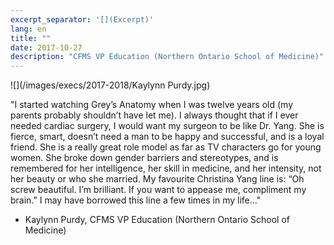 ```yaml
---
excerpt_separator: '[](Excerpt)'
lang: en
title: ""
date: 2017-10-27
description: "CFMS VP Education (Northern Ontario School of Medicine)"
---
```


![](/images/execs/2017-2018/Kaylynn Purdy.jpg)

"I started watching Grey’s Anatomy when I was twelve years old (my parents probably shouldn’t have let me). I always thought that if I ever needed cardiac surgery, I would want my surgeon to be like Dr. Yang. She is fierce, smart, doesn’t need a man to be happy and successful, and is a loyal friend. She is a really great role model as far as TV characters go for young women. She broke down gender barriers and stereotypes, and is remembered for her intelligence, her skill in medicine, and her intensity, not her beauty or who she married. My favourite Christina Yang line is: “Oh screw beautiful. I’m brilliant. If you want to appease me, compliment my brain.” I may have borrowed this line a few times in my life…"

- Kaylynn Purdy, CFMS VP Education (Northern Ontario School of Medicine)
